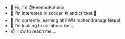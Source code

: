 - 👋 Hi, I’m @BeenodBohara
- 👀 I’m interested in soccer ⚽ and cricket 🏏
- 🌱 I’m currently learning at FWU mahendranagr Nepal
- 💞️ I’m looking to collabora on ...
- 📫 How to reach me ...


<!---
Beenod2060/Beenod2060 is a ✨ special ✨ repository because its `README.md` (this file) appears on your GitHub profile.
You can click the Preview link to take a look at your changes.
--->
